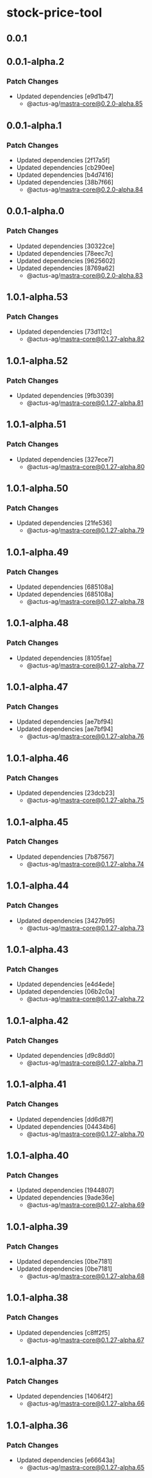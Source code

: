 # stock-price-tool

## 0.0.1

## 0.0.1-alpha.2

### Patch Changes

- Updated dependencies [e9d1b47]
  - @actus-ag/mastra-core@0.2.0-alpha.85

## 0.0.1-alpha.1

### Patch Changes

- Updated dependencies [2f17a5f]
- Updated dependencies [cb290ee]
- Updated dependencies [b4d7416]
- Updated dependencies [38b7f66]
  - @actus-ag/mastra-core@0.2.0-alpha.84

## 0.0.1-alpha.0

### Patch Changes

- Updated dependencies [30322ce]
- Updated dependencies [78eec7c]
- Updated dependencies [9625602]
- Updated dependencies [8769a62]
  - @actus-ag/mastra-core@0.2.0-alpha.83

## 1.0.1-alpha.53

### Patch Changes

- Updated dependencies [73d112c]
  - @actus-ag/mastra-core@0.1.27-alpha.82

## 1.0.1-alpha.52

### Patch Changes

- Updated dependencies [9fb3039]
  - @actus-ag/mastra-core@0.1.27-alpha.81

## 1.0.1-alpha.51

### Patch Changes

- Updated dependencies [327ece7]
  - @actus-ag/mastra-core@0.1.27-alpha.80

## 1.0.1-alpha.50

### Patch Changes

- Updated dependencies [21fe536]
  - @actus-ag/mastra-core@0.1.27-alpha.79

## 1.0.1-alpha.49

### Patch Changes

- Updated dependencies [685108a]
- Updated dependencies [685108a]
  - @actus-ag/mastra-core@0.1.27-alpha.78

## 1.0.1-alpha.48

### Patch Changes

- Updated dependencies [8105fae]
  - @actus-ag/mastra-core@0.1.27-alpha.77

## 1.0.1-alpha.47

### Patch Changes

- Updated dependencies [ae7bf94]
- Updated dependencies [ae7bf94]
  - @actus-ag/mastra-core@0.1.27-alpha.76

## 1.0.1-alpha.46

### Patch Changes

- Updated dependencies [23dcb23]
  - @actus-ag/mastra-core@0.1.27-alpha.75

## 1.0.1-alpha.45

### Patch Changes

- Updated dependencies [7b87567]
  - @actus-ag/mastra-core@0.1.27-alpha.74

## 1.0.1-alpha.44

### Patch Changes

- Updated dependencies [3427b95]
  - @actus-ag/mastra-core@0.1.27-alpha.73

## 1.0.1-alpha.43

### Patch Changes

- Updated dependencies [e4d4ede]
- Updated dependencies [06b2c0a]
  - @actus-ag/mastra-core@0.1.27-alpha.72

## 1.0.1-alpha.42

### Patch Changes

- Updated dependencies [d9c8dd0]
  - @actus-ag/mastra-core@0.1.27-alpha.71

## 1.0.1-alpha.41

### Patch Changes

- Updated dependencies [dd6d87f]
- Updated dependencies [04434b6]
  - @actus-ag/mastra-core@0.1.27-alpha.70

## 1.0.1-alpha.40

### Patch Changes

- Updated dependencies [1944807]
- Updated dependencies [9ade36e]
  - @actus-ag/mastra-core@0.1.27-alpha.69

## 1.0.1-alpha.39

### Patch Changes

- Updated dependencies [0be7181]
- Updated dependencies [0be7181]
  - @actus-ag/mastra-core@0.1.27-alpha.68

## 1.0.1-alpha.38

### Patch Changes

- Updated dependencies [c8ff2f5]
  - @actus-ag/mastra-core@0.1.27-alpha.67

## 1.0.1-alpha.37

### Patch Changes

- Updated dependencies [14064f2]
  - @actus-ag/mastra-core@0.1.27-alpha.66

## 1.0.1-alpha.36

### Patch Changes

- Updated dependencies [e66643a]
  - @actus-ag/mastra-core@0.1.27-alpha.65

